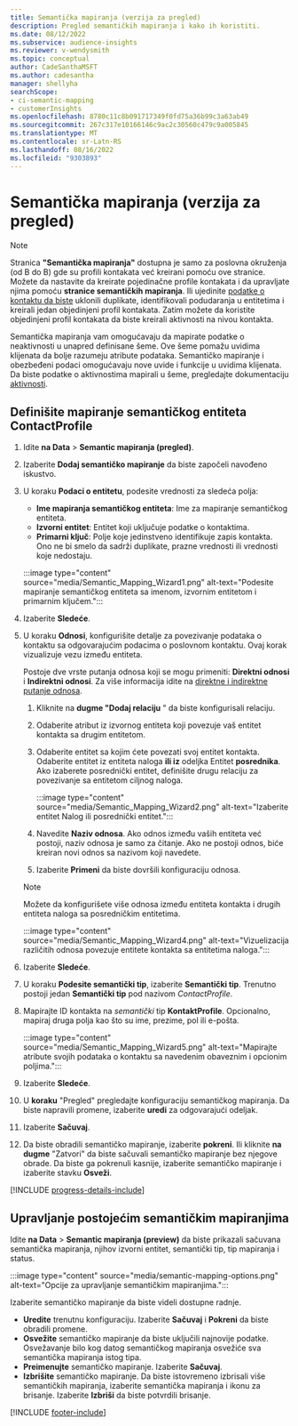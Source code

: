 ```yaml
---
title: Semantička mapiranja (verzija za pregled)
description: Pregled semantičkih mapiranja i kako ih koristiti.
ms.date: 08/12/2022
ms.subservice: audience-insights
ms.reviewer: v-wendysmith
ms.topic: conceptual
author: CadeSanthaMSFT
ms.author: cadesantha
manager: shellyha
searchScope:
- ci-semantic-mapping
- customerInsights
ms.openlocfilehash: 8780c11c8b091717349f0fd75a36b99c3a63ab49
ms.sourcegitcommit: 267c317e10166146c9ac2c30560c479c9a005845
ms.translationtype: MT
ms.contentlocale: sr-Latn-RS
ms.lasthandoff: 08/16/2022
ms.locfileid: "9303893"
---
```

# <a name="semantic-mappings-preview"></a>Semantička mapiranja (verzija za pregled)

> [!NOTE]
> Stranica **"Semantička mapiranja"** dostupna je samo za poslovna okruženja (od B do B) gde su profili kontakata već kreirani pomoću ove stranice. Možete da nastavite da kreirate pojedinačne profile kontakata i da upravljate njima pomoću **stranice semantičkih mapiranja**. Ili ujedinite [podatke o kontaktu da biste](data-unification-contacts.md) uklonili duplikate, identifikovali podudaranja u entitetima i kreirali jedan objedinjeni profil kontakata. Zatim možete da koristite objedinjeni profil kontakata da biste kreirali aktivnosti na nivou kontakta.

Semantička mapiranja vam omogućavaju da mapirate podatke o neaktivnosti u unapred definisane šeme. Ove šeme pomažu uvidima klijenata da bolje razumeju atribute podataka. Semantičko mapiranje i obezbeđeni podaci omogućavaju nove uvide i funkcije u uvidima klijenata. Da biste podatke o aktivnostima mapirali u šeme, pregledajte dokumentaciju [aktivnosti](activities.md).

## <a name="define-a-contactprofile-semantic-entity-mapping"></a>Definišite mapiranje semantičkog entiteta ContactProfile

1. Idite **na Data** > **Semantic mapiranja (pregled)**.

1. Izaberite **Dodaj semantičko mapiranje** da biste započeli navođeno iskustvo.

1. U koraku **Podaci o entitetu**, podesite vrednosti za sledeća polja:

   - **Ime mapiranja semantičkog entiteta**: Ime za mapiranje semantičkog entiteta.
   - **Izvorni entitet**: Entitet koji uključuje podatke o kontaktima.
   - **Primarni ključ**: Polje koje jedinstveno identifikuje zapis kontakta. Ono ne bi smelo da sadrži duplikate, prazne vrednosti ili vrednosti koje nedostaju.

   :::image type="content" source="media/Semantic_Mapping_Wizard1.png" alt-text="Podesite mapiranje semantičkog entiteta sa imenom, izvornim entitetom i primarnim ključem.":::

1. Izaberite **Sledeće**.

1. U koraku **Odnosi**, konfigurišite detalje za povezivanje podataka o kontaktu sa odgovarajućim podacima o poslovnom kontaktu. Ovaj korak vizualizuje vezu između entiteta.  

   Postoje dve vrste putanja odnosa koji se mogu primeniti: **Direktni odnosi** i **Indirektni odnosi**. Za više informacija idite na [direktne i indirektne putanje odnosa](relationships.md#relationship-paths).

   1. Kliknite na **dugme "Dodaj relaciju** " da biste konfigurisali relaciju.
   1. Odaberite atribut iz izvornog entiteta koji povezuje vaš entitet kontakta sa drugim entitetom.
   1. Odaberite entitet sa kojim ćete povezati svoj entitet kontakta. Odaberite entitet iz entiteta naloga **ili iz** odeljka Entitet **posrednika**. Ako izaberete posrednički entitet, definišite drugu relaciju za povezivanje sa entitetom ciljnog naloga.

      :::image type="content" source="media/Semantic_Mapping_Wizard2.png" alt-text="Izaberite entitet Nalog ili posrednički entitet.":::

   1. Navedite **Naziv odnosa**. Ako odnos između vaših entiteta već postoji, naziv odnosa je samo za čitanje. Ako ne postoji odnos, biće kreiran novi odnos sa nazivom koji navedete.
   1. Izaberite **Primeni** da biste dovršili konfiguraciju odnosa.

   > [!NOTE]
   > Možete da konfigurišete više odnosa između entiteta kontakta i drugih entiteta naloga sa posredničkim entitetima.
   
     :::image type="content" source="media/Semantic_Mapping_Wizard4.png" alt-text="Vizuelizacija različitih odnosa povezuje entitete kontakta sa entitetima naloga.":::

1. Izaberite **Sledeće**.

1. U koraku **Podesite semantički tip**, izaberite **Semantički tip**. Trenutno postoji jedan **Semantički tip** pod nazivom *ContactProfile*.

1. Mapirajte ID kontakta na *semantički* tip **KontaktProfile**. Opcionalno, mapiraj druga polja kao što su ime, prezime, pol ili e-pošta.

   :::image type="content" source="media/Semantic_Mapping_Wizard5.png" alt-text="Mapirajte atribute svojih podataka o kontaktu sa navedenim obaveznim i opcionim poljima.":::

1. Izaberite **Sledeće**.

1. U **koraku** "Pregled" pregledajte konfiguraciju semantičkog mapiranja. Da biste napravili promene, izaberite **uredi** za odgovarajući odeljak.

1. Izaberite **Sačuvaj**.

1. Da biste obradili semantičko mapiranje, izaberite **pokreni**. Ili kliknite **na dugme** "Zatvori" da biste sačuvali semantičko mapiranje bez njegove obrade. Da biste ga pokrenuli kasnije, izaberite semantičko mapiranje i izaberite stavku **Osveži**.

[!INCLUDE [progress-details-include](includes/progress-details-pane.md)]

## <a name="manage-existing-semantic-mappings"></a>Upravljanje postojećim semantičkim mapiranjima

Idite **na Data** > **Semantic mapiranja (preview)** da biste prikazali sačuvana semantička mapiranja, njihov izvorni entitet, semantički tip, tip mapiranja i status.

:::image type="content" source="media/semantic-mapping-options.png" alt-text="Opcije za upravljanje semantičkim mapiranjima.":::

Izaberite semantičko mapiranje da biste videli dostupne radnje.
- **Uredite** trenutnu konfiguraciju. Izaberite **Sačuvaj** i **Pokreni** da biste obradili promene.
- **Osvežite** semantičko mapiranje da biste uključili najnovije podatke. Osvežavanje bilo kog datog semantičkog mapiranja osvežiće sva semantička mapiranja istog tipa.
- **Preimenujte** semantičko mapiranje. Izaberite **Sačuvaj**.
- **Izbrišite** semantičko mapiranje. Da biste istovremeno izbrisali više semantičkih mapiranja, izaberite semantička mapiranja i ikonu za brisanje. Izaberite **Izbriši** da biste potvrdili brisanje.

[!INCLUDE [footer-include](includes/footer-banner.md)]
